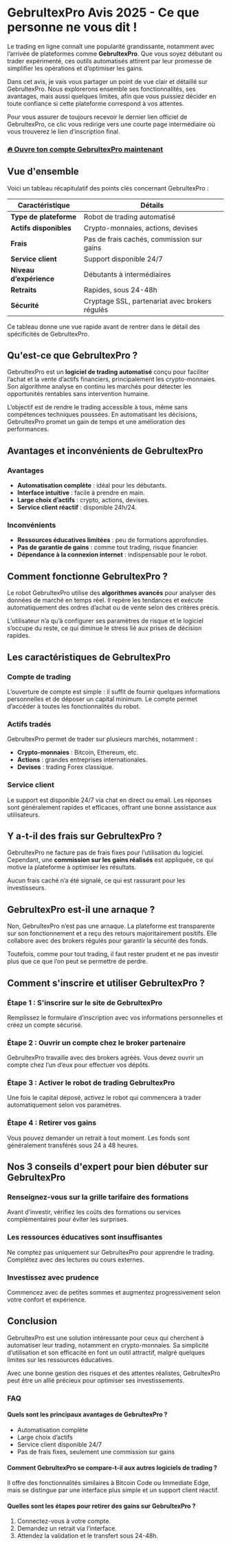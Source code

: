 # GebrultexPro Avis 2025 - Ce que personne ne vous dit !
 

Le trading en ligne connaît une popularité grandissante, notamment avec l’arrivée de plateformes comme **GebrultexPro**. Que vous soyez débutant ou trader expérimenté, ces outils automatisés attirent par leur promesse de simplifier les opérations et d’optimiser les gains. 

Dans cet avis, je vais vous partager un point de vue clair et détaillé sur GebrultexPro. Nous explorerons ensemble ses fonctionnalités, ses avantages, mais aussi quelques limites, afin que vous puissiez décider en toute confiance si cette plateforme correspond à vos attentes.

Pour vous assurer de toujours recevoir le dernier lien officiel de GebrultexPro, ce clic vous redirige vers une courte page intermédiaire où vous trouverez le lien d’inscription final.

### [🔥 Ouvre ton compte GebrultexPro maintenant](https://github.com/Ella87Albert/carbon-lang/blob/trunk/61fr.md)
## Vue d'ensemble

Voici un tableau récapitulatif des points clés concernant GebrultexPro :

| **Caractéristique**          | **Détails**                                   |
|-----------------------------|-----------------------------------------------|
| **Type de plateforme**       | Robot de trading automatisé                    |
| **Actifs disponibles**       | Crypto-monnaies, actions, devises              |
| **Frais**                   | Pas de frais cachés, commission sur gains     |
| **Service client**           | Support disponible 24/7                         |
| **Niveau d’expérience**      | Débutants à intermédiaires                      |
| **Retraits**                | Rapides, sous 24-48h                            |
| **Sécurité**                 | Cryptage SSL, partenariat avec brokers régulés|

Ce tableau donne une vue rapide avant de rentrer dans le détail des spécificités de GebrultexPro.

## Qu'est-ce que GebrultexPro ?

GebrultexPro est un **logiciel de trading automatisé** conçu pour faciliter l’achat et la vente d’actifs financiers, principalement les crypto-monnaies. Son algorithme analyse en continu les marchés pour détecter les opportunités rentables sans intervention humaine.

L’objectif est de rendre le trading accessible à tous, même sans compétences techniques poussées. En automatisant les décisions, GebrultexPro promet un gain de temps et une amélioration des performances.

## Avantages et inconvénients de GebrultexPro

### Avantages

- **Automatisation complète** : idéal pour les débutants.
- **Interface intuitive** : facile à prendre en main.
- **Large choix d’actifs** : crypto, actions, devises.
- **Service client réactif** : disponible 24h/24.

### Inconvénients

- **Ressources éducatives limitées** : peu de formations approfondies.
- **Pas de garantie de gains** : comme tout trading, risque financier.
- **Dépendance à la connexion internet** : indispensable pour le robot.

## Comment fonctionne GebrultexPro ?

Le robot GebrultexPro utilise des **algorithmes avancés** pour analyser des données de marché en temps réel. Il repère les tendances et exécute automatiquement des ordres d’achat ou de vente selon des critères précis.

L’utilisateur n’a qu’à configurer ses paramètres de risque et le logiciel s’occupe du reste, ce qui diminue le stress lié aux prises de décision rapides.

## Les caractéristiques de GebrultexPro

### Compte de trading

L’ouverture de compte est simple : il suffit de fournir quelques informations personnelles et de déposer un capital minimum. Le compte permet d’accéder à toutes les fonctionnalités du robot.

### Actifs tradés

GebrultexPro permet de trader sur plusieurs marchés, notamment :  
- **Crypto-monnaies** : Bitcoin, Ethereum, etc.  
- **Actions** : grandes entreprises internationales.  
- **Devises** : trading Forex classique.

### Service client

Le support est disponible 24/7 via chat en direct ou email. Les réponses sont généralement rapides et efficaces, offrant une bonne assistance aux utilisateurs.

## Y a-t-il des frais sur GebrultexPro ?

GebrultexPro ne facture pas de frais fixes pour l’utilisation du logiciel. Cependant, une **commission sur les gains réalisés** est appliquée, ce qui motive la plateforme à optimiser les résultats.

Aucun frais caché n’a été signalé, ce qui est rassurant pour les investisseurs.

## GebrultexPro est-il une arnaque ?

Non, GebrultexPro n’est pas une arnaque. La plateforme est transparente sur son fonctionnement et a reçu des retours majoritairement positifs. Elle collabore avec des brokers régulés pour garantir la sécurité des fonds.

Toutefois, comme pour tout trading, il faut rester prudent et ne pas investir plus que ce que l’on peut se permettre de perdre.

## Comment s'inscrire et utiliser GebrultexPro ?

### Étape 1 : S'inscrire sur le site de GebrultexPro

Remplissez le formulaire d’inscription avec vos informations personnelles et créez un compte sécurisé.

### Étape 2 : Ouvrir un compte chez le broker partenaire

GebrultexPro travaille avec des brokers agréés. Vous devez ouvrir un compte chez l’un d’eux pour effectuer vos dépôts.

### Étape 3 : Activer le robot de trading GebrultexPro

Une fois le capital déposé, activez le robot qui commencera à trader automatiquement selon vos paramètres.

### Étape 4 : Retirer vos gains

Vous pouvez demander un retrait à tout moment. Les fonds sont généralement transférés sous 24 à 48 heures.

## Nos 3 conseils d'expert pour bien débuter sur GebrultexPro

### Renseignez-vous sur la grille tarifaire des formations

Avant d’investir, vérifiez les coûts des formations ou services complémentaires pour éviter les surprises.

### Les ressources éducatives sont insuffisantes

Ne comptez pas uniquement sur GebrultexPro pour apprendre le trading. Complétez avec des lectures ou cours externes.

### Investissez avec prudence

Commencez avec de petites sommes et augmentez progressivement selon votre confort et expérience.

## Conclusion

GebrultexPro est une solution intéressante pour ceux qui cherchent à automatiser leur trading, notamment en crypto-monnaies. Sa simplicité d’utilisation et son efficacité en font un outil attractif, malgré quelques limites sur les ressources éducatives.

Avec une bonne gestion des risques et des attentes réalistes, GebrultexPro peut être un allié précieux pour optimiser ses investissements.

### FAQ

#### Quels sont les principaux avantages de GebrultexPro ?

- Automatisation complète  
- Large choix d’actifs  
- Service client disponible 24/7  
- Pas de frais fixes, seulement une commission sur gains

#### Comment GebrultexPro se compare-t-il aux autres logiciels de trading ?

Il offre des fonctionnalités similaires à Bitcoin Code ou Immediate Edge, mais se distingue par une interface plus simple et un support client réactif.

#### Quelles sont les étapes pour retirer des gains sur GebrultexPro ?

1. Connectez-vous à votre compte.  
2. Demandez un retrait via l’interface.  
3. Attendez la validation et le transfert sous 24-48h.